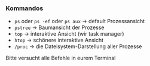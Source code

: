 ### Kommandos

- `ps` oder  `ps -ef` oder `ps aux` &rarr; default Prozessansicht
- <!-- .element class="fragment" -->
    `pstree` &rarr; Baumansicht der Prozesse
- <!-- .element class="fragment" -->
    `top` &rarr; interaktive Ansicht (wir task manager)
- <!-- .element class="fragment" -->
    `htop` &rarr; schönere interaktive Ansicht
- <!-- .element class="fragment" -->
    `/proc` &rarr; die Dateisystem-Darstellung aller Prozesse

Bitte versucht alle Befehle in eurem Terminal <!-- .element class="fragment" -->
